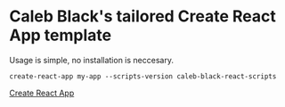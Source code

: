 # Caleb Black's tailored Create React App template

Usage is simple, no installation is neccesary.

```create-react-app my-app --scripts-version caleb-black-react-scripts```

[Create React App](https://github.com/facebookincubator/create-react-app)

